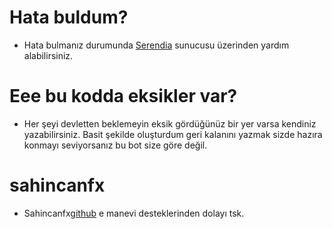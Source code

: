 # Hata buldum?
- Hata bulmanız durumunda [Serendia](https://discord.gg/ckzbtkZ3ZZ) sunucusu üzerinden yardım alabilirsiniz.
# Eee bu kodda eksikler var?
- Her şeyi devletten beklemeyin eksik gördüğünüz bir yer varsa kendiniz yazabilirsiniz. Basit şekilde oluşturdum geri kalanını yazmak sizde hazıra konmayı seviyorsanız bu bot size göre değil.
# sahincanfx
-  Sahincanfx[github](https://github.com/lilsahin210) e manevi desteklerinden dolayı tsk.
